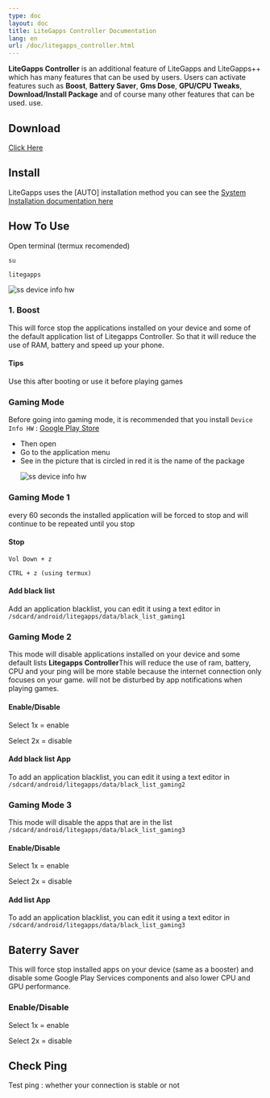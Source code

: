```yaml
---
type: doc
layout: doc
title: LiteGapps Controller Documentation
lang: en
url: /doc/litegapps_controller.html
---
```



**LiteGapps Controller** is an additional feature of LiteGapps and LiteGapps++ which has many features that can be used by users.  Users can activate features such as **Boost**, **Battery Saver**, **Gms Dose**, **GPU/CPU Tweaks**, **Download/Install Package** and of course many other features that can be used.  use.

## Download
<p><div class="MID"><a href="/download.html">Click Here</a></div></p>

## Install
LiteGapps uses the [AUTO] installation method you can see the <a href="/doc/system-installation.html">System Installation documentation here</a></p>

## How To Use
Open terminal (termux recomended)

``su``

``litegapps``

<img src="/img/lc1.png" class="img-fluid" alt="ss device info hw">


### 1. Boost
This will force stop the applications installed on your device and some of the default application list of Litegapps Controller.  So that it will reduce the use of RAM, battery and speed up your phone.</p>

#### Tips
Use this after booting or use it before playing games

### Gaming Mode
Before going into gaming mode, it is recommended that you install ``Device Info HW`` : 
<a href="https://play.google.com/store/apps/details?id=ru.andr7e.deviceinfohw&hl=in&gl=US&auao=false&referrer=utm_source%3Dgoogle%26utm_medium%3Dorganic%26utm_term%3Ddevice+hw+info&pcampaignid=APPU_1_Jey2YYuhO9fXz7sPn7ePmA8">Google Play Store</a>

- Then open
- Go to the application menu
- See in the picture that is circled in red it is the name of the package</p>
	<img src="/img/device_hw.png" class="img-fluid" alt="ss device info hw">
	
### Gaming Mode 1
every 60 seconds the installed application will be forced to stop and will continue to be repeated until you stop

#### Stop
``Vol Down + z``

``CTRL + z (using termux)``

#### Add black list
Add an application blacklist, you can edit it using a text editor in ``/sdcard/android/litegapps/data/black_list_gaming1``

### Gaming Mode 2
This mode will disable applications installed on your device and some default lists <strong>Litegapps Controller</strong>This will reduce the use of ram, battery, CPU and your ping will be more stable because the internet connection only focuses on your game.  will not be disturbed by app notifications when playing games.

#### Enable/Disable
Select 1x = enable

Select 2x = disable

#### Add black list App
To add an application blacklist, you can edit it using a text editor in ``/sdcard/android/litegapps/data/black_list_gaming2``

### Gaming Mode 3
This mode will disable the apps that are in the list ``/sdcard/android/litegapps/data/black_list_gaming3``

#### Enable/Disable</h4>
Select 1x = enable

Select 2x = disable

#### Add list App
To add an application blacklist, you can edit it using a text editor in ``/sdcard/android/litegapps/data/black_list_gaming3``

## Baterry Saver
This will force stop installed apps on your device (same as a booster) and disable some Google Play Services components and also lower CPU and GPU performance.

### Enable/Disable
Select 1x = enable

Select 2x = disable

## Check Ping
Test ping : whether your connection is stable or not

